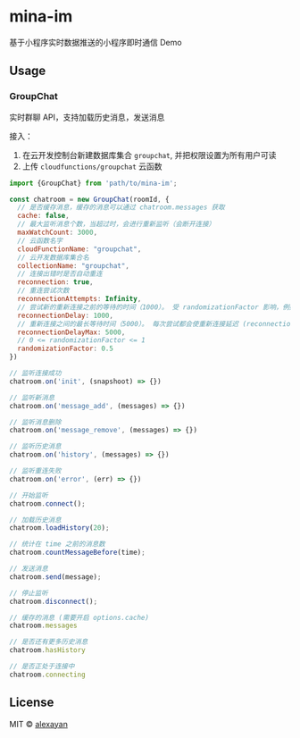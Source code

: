 # mina-im

基于小程序实时数据推送的小程序即时通信 Demo

## Usage

### GroupChat

实时群聊 API，支持加载历史消息，发送消息

接入：

1. 在云开发控制台新建数据库集合 `groupchat`, 并把权限设置为所有用户可读
2. 上传 `cloudfunctions/groupchat` 云函数

```js
import {GroupChat} from 'path/to/mina-im';

const chatroom = new GroupChat(roomId, {
  // 是否缓存消息，缓存的消息可以通过 chatroom.messages 获取
  cache: false,
  // 最大监听消息个数，当超过时，会进行重新监听（会断开连接）
  maxWatchCount: 3000,
  // 云函数名字
  cloudFunctionName: "groupchat",
  // 云开发数据库集合名
  collectionName: "groupchat",
  // 连接出错时是否自动重连
  reconnection: true,
  // 重连尝试次数
  reconnectionAttempts: Infinity,
  // 尝试新的重新连接之前的等待的时间（1000）。 受 randomizationFactor 影响，例如，默认的初始延迟将在 500 到 1500ms 之间。
  reconnectionDelay: 1000,
  // 重新连接之间的最长等待时间（5000）。 每次尝试都会使重新连接延迟 (reconnectionDelay) 增加2倍
  reconnectionDelayMax: 5000,
  // 0 <= randomizationFactor <= 1
  randomizationFactor: 0.5
})

// 监听连接成功
chatroom.on('init', (snapshoot) => {})

// 监听新消息
chatroom.on('message_add', (messages) => {})

// 监听消息删除
chatroom.on('message_remove', (messages) => {})

// 监听历史消息
chatroom.on('history', (messages) => {})

// 监听重连失败
chatroom.on('error', (err) => {})

// 开始监听
chatroom.connect();

// 加载历史消息
chatroom.loadHistory(20);

// 统计在 time 之前的消息数
chatroom.countMessageBefore(time);

// 发送消息
chatroom.send(message);

// 停止监听
chatroom.disconnect();

// 缓存的消息 (需要开启 options.cache)
chatroom.messages

// 是否还有更多历史消息
chatroom.hasHistory

// 是否正处于连接中
chatroom.connecting

```

## License

MIT © [alexayan](https://github.com/alexayan)
